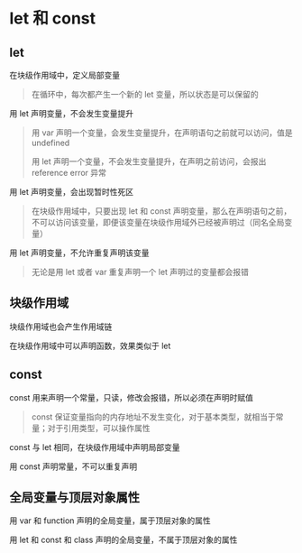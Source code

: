 # let 和 const

## let

在块级作用域中，定义局部变量

> 在循环中，每次都产生一个新的 let 变量，所以状态是可以保留的

用 let 声明变量，不会发生变量提升

> 用 var 声明一个变量，会发生变量提升，在声明语句之前就可以访问，值是 undefined
>
> 用 let 声明一个变量，不会发生变量提升，在声明之前访问，会报出 reference error 异常

用 let 声明变量，会出现暂时性死区

> 在块级作用域中，只要出现 let 和 const 声明变量，那么在声明语句之前，不可以访问该变量，即便该变量在块级作用域外已经被声明过（同名全局变量）

用 let 声明变量，不允许重复声明该变量

> 无论是用 let 或者 var 重复声明一个 let 声明过的变量都会报错

## 块级作用域

块级作用域也会产生作用域链

在块级作用域中可以声明函数，效果类似于 let

## const

const 用来声明一个常量，只读，修改会报错，所以必须在声明时赋值

> const 保证变量指向的内存地址不发生变化，对于基本类型，就相当于常量；对于引用类型，可以操作属性

const 与 let 相同，在块级作用域中声明局部变量

用 const 声明常量，不可以重复声明

## 全局变量与顶层对象属性

用 var 和 function 声明的全局变量，属于顶层对象的属性

用 let 和 const 和 class 声明的全局变量，不属于顶层对象的属性

